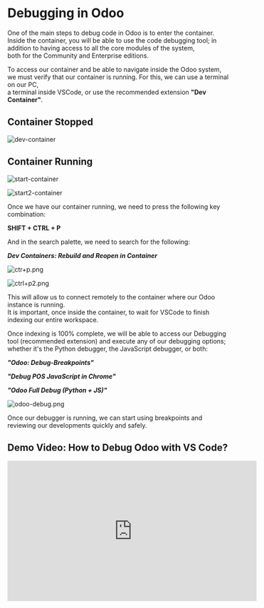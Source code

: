 # Debugging in Odoo

One of the main steps to debug code in Odoo is to enter the container.  
Inside the container, you will be able to use the code debugging tool; in addition to having access to all the core modules of the system,  
both for the Community and Enterprise editions.

To access our container and be able to navigate inside the Odoo system,  
we must verify that our container is running. For this, we can use a terminal on our PC,  
a terminal inside VSCode, or use the recommended extension **"Dev Container"**.

## Container Stopped

![dev-container](../img/dev-container.png)

## Container Running

![start-container](../img/start-container.png)

![start2-container](../img/start2-container.png)

Once we have our container running, we need to press the following key combination:

**SHIFT + CTRL + P**

And in the search palette, we need to search for the following:

***Dev Containers: Rebuild and Reopen in Container***

![ctr+p.png](../img/ctrl+p.png)

![ctrl+p2.png](../img/ctrl+p2.png)

This will allow us to connect remotely to the container where our Odoo instance is running.  
It is important, once inside the container, to wait for VSCode to finish indexing our entire workspace.

Once indexing is 100% complete, we will be able to access our Debugging tool (recommended extension) and execute any of our debugging options;  
whether it's the Python debugger, the JavaScript debugger, or both:

***"Odoo: Debug-Breakpoints"***

***"Debug POS JavaScript in Chrome"***

***"Odoo Full Debug (Python + JS)"***

![odoo-debug.png](../img/odoo-debug.png)

Once our debugger is running, we can start using breakpoints and reviewing our developments quickly and safely.

## Demo Video: How to Debug Odoo with VS Code?

<iframe width="560" height="315" 
src="https://www.youtube.com/embed/45m9DcmZvRk" 
title="Odoo Debug" frameborder="0" 
allow="accelerometer; autoplay; clipboard-write; encrypted-media; gyroscope; picture-in-picture" 
allowfullscreen></iframe>
